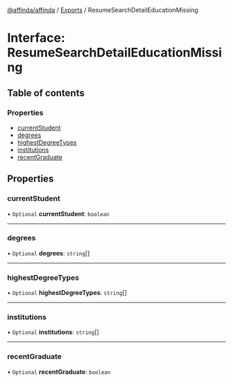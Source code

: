 [@affinda/affinda](../README.md) / [Exports](../modules.md) / ResumeSearchDetailEducationMissing

# Interface: ResumeSearchDetailEducationMissing

## Table of contents

### Properties

- [currentStudent](ResumeSearchDetailEducationMissing.md#currentstudent)
- [degrees](ResumeSearchDetailEducationMissing.md#degrees)
- [highestDegreeTypes](ResumeSearchDetailEducationMissing.md#highestdegreetypes)
- [institutions](ResumeSearchDetailEducationMissing.md#institutions)
- [recentGraduate](ResumeSearchDetailEducationMissing.md#recentgraduate)

## Properties

### currentStudent

• `Optional` **currentStudent**: `boolean`

___

### degrees

• `Optional` **degrees**: `string`[]

___

### highestDegreeTypes

• `Optional` **highestDegreeTypes**: `string`[]

___

### institutions

• `Optional` **institutions**: `string`[]

___

### recentGraduate

• `Optional` **recentGraduate**: `boolean`

